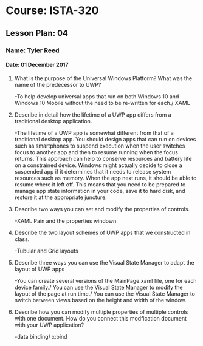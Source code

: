 # Course: ISTA-320
## Lesson Plan: 04
### Name: Tyler Reed
#### Date: 01 December 2017

1. What is the purpose of the Universal Windows Platform? What was the name of the predecessor to
UWP?

	-To help develop universal apps that run on both Windows 10 and Windows 10 Mobile without the need to be re-written for each./ XAML
1. Describe in detail how the lifetime of a UWP app differs from a traditional desktop application.

	-The lifetime of a UWP app is somewhat different from that of a traditional desktop app. You should design apps that can run on devices such as smartphones to suspend execution when the user switches focus to another app and then to resume running when the focus returns. This approach can help to conserve resources and battery life on a constrained device. Windows might actually decide to close a suspended app if it determines that it needs to release system resources such as memory. When the app next runs, it should be able to resume where it left off. This means that you need to be prepared to manage app state information in your code, save it to hard disk, and restore it at the appropriate juncture.
1. Describe two ways you can set and modify the properties of controls.

	-XAML Pain and the properties windown
1. Describe the two layout schemes of UWP apps that we constructed in class.

	-Tubular and Grid layouts
1. Describe three ways you can use the Visual State Manager to adapt the layout of UWP apps

	-You can create several versions of the MainPage.xaml file, one for each device family./ You can use the Visual State Manager to modify the layout of the page at run time./ You can use the Visual State Manager to switch between views based on the height and width of the window.
1. Describe how you can modify multiple properties of multiple controls with one document. How do you
connect this modfication document with your UWP application?

	-data binding/ x:bind 